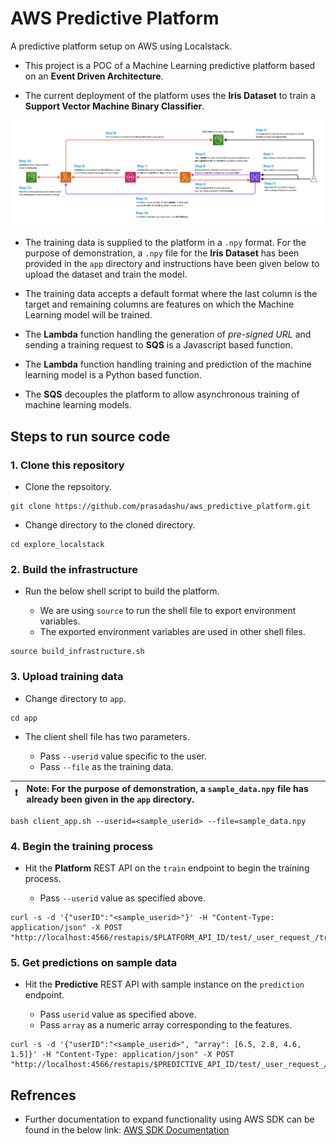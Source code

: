 # AWS Predictive Platform
A predictive platform setup on AWS using Localstack.

- This project is a POC of a Machine Learning predictive platform based on an **Event Driven Architecture**.

- The current deployment of the platform uses the **Iris Dataset** to train a **Support Vector Machine Binary Classifier**.

<p align="center"><img src="./docs/architecture_diagram.png" width="1200"/></p>

- The training data is supplied to the platform in a `.npy` format. For the purpose of demonstration, a `.npy` file for the **Iris Dataset** has been provided in the `app` directory and instructions have been given below to upload the dataset and train the model.

- The training data accepts a default format where the last column is the target and remaining columns are features on which the Machine Learning model will be trained.

- The **Lambda** function handling the generation of *pre-signed URL* and sending a training request to **SQS** is a Javascript based function.

- The **Lambda** function handling training and prediction of the machine learning model is a Python based function.

- The **SQS** decouples the platform to allow asynchronous training of machine learning models.

## Steps to run source code

### 1. Clone this repository
- Clone the repsoitory.
```shell
git clone https://github.com/prasadashu/aws_predictive_platform.git
```

- Change directory to the cloned directory.
```shell
cd explore_localstack
```

### 2. Build the infrastructure
- Run the below shell script to build the platform.

    - We are using `source` to run the shell file to export environment variables.
    - The exported environment variables are used in other shell files.

```shell
source build_infrastructure.sh
```

### 3. Upload training data
- Change directory to `app`.
```shell
cd app
```

- The client shell file has two parameters.

    - Pass `--userid` value specific to the user.
    - Pass `--file` as the training data.
    
| :exclamation: | Note: For the purpose of demonstration, a `sample_data.npy` file has already been given in the `app` directory. |
|---------------|:------------------------|
```shell
bash client_app.sh --userid=<sample_userid> --file=sample_data.npy
```

### 4. Begin the training process
- Hit the **Platform** REST API on the `train` endpoint to begin the training process.

    - Pass `--userid` value as specified above.

```shell
curl -s -d '{"userID":"<sample_userid>"}' -H "Content-Type: application/json" -X POST "http://localhost:4566/restapis/$PLATFORM_API_ID/test/_user_request_/train"
```

### 5. Get predictions on sample data
- Hit the **Predictive** REST API with sample instance on the `prediction` endpoint.

    - Pass `userid` value as specified above.
    - Pass `array` as a numeric array corresponding to the features.

```shell
curl -s -d '{"userID":"<sample_userid>", "array": [6.5, 2.8, 4.6, 1.5]}' -H "Content-Type: application/json" -X POST "http://localhost:4566/restapis/$PREDICTIVE_API_ID/test/_user_request_/prediction"
```

## Refrences
- Further documentation to expand functionality using AWS SDK can be found in the below link: [AWS SDK Documentation](https://docs.aws.amazon.com/AWSJavaScriptSDK/v3/latest/clients/client-s3/index.html)